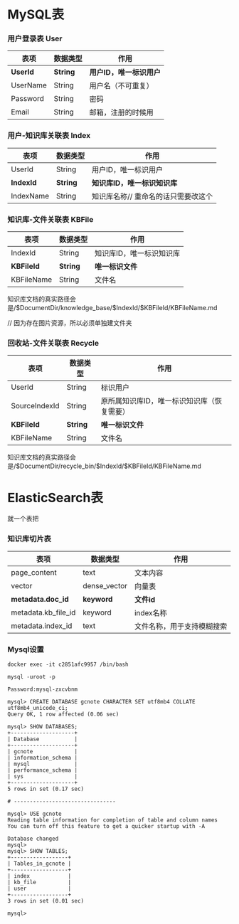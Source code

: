 #  MySQL表



### 用户登录表 User

| 表项         | 数据类型       | 作用              |
|------------|------------|-----------------|
| **UserId** | **String** | **用户ID，唯一标识用户** |
| UserName   | String     | 用户名（不可重复）       |
| Password   | String     | 密码              |
| Email      | String     | 邮箱，注册的时候用       |



### 用户-知识库关联表 Index

| 表项        | 数据类型   | 作用                                |
| ----------- | ---------- | ----------------------------------- |
| UserId      | String     | 用户ID，唯一标识用户                |
| **IndexId** | **String** | **知识库ID，唯一标识知识库**        |
| IndexName   | String     | 知识库名称// 重命名的话只需要改这个 |



### 知识库-文件关联表 KBFile

| 表项           | 数据类型       | 作用            |
|--------------|------------|---------------|
| IndexId      | String     | 知识库ID，唯一标识知识库 |
| **KBFileId** | **String** | **唯一标识文件**    |
| KBFileName   | String     | 文件名           |

知识库文档的真实路径会是/\$DocumentDir/knowledge_base/\$IndexId/\$KBFileId/KBFileName.md

// 因为存在图片资源，所以必须单独建文件夹



### 回收站-文件关联表 Recycle

| 表项          | 数据类型   | 作用                                       |
| ------------- | ---------- | ------------------------------------------ |
| UserId        | String     | 标识用户                                   |
| SourceIndexId | String     | 原所属知识库ID，唯一标识知识库（恢复需要） |
| **KBFileId**  | **String** | **唯一标识文件**                           |
| KBFileName    | String     | 文件名                                     |

知识库文档的真实路径会是/\$DocumentDir/recycle_bin/\$IndexId/\$KBFileId/KBFileName.md


# ElasticSearch表

就一个表把

### 知识库切片表

| 表项                | 数据类型     | 作用                       |
| ------------------- | ------------ | -------------------------- |
| page_content        | text         | 文本内容                   |
| vector              | dense_vector | 向量表                     |
| **metadata.doc_id** | **keyword**  | **文件id**                 |
| metadata.kb_file_id | keyword      | index名称                  |
| metadata.index_id   | text         | 文件名称，用于支持模糊搜索 |



### Mysql设置

```shell
docker exec -it c2851afc9957 /bin/bash

mysql -uroot -p

Password:mysql-zxcvbnm

mysql> CREATE DATABASE gcnote CHARACTER SET utf8mb4 COLLATE utf8mb4_unicode_ci;
Query OK, 1 row affected (0.06 sec)

mysql> SHOW DATABASES;
+--------------------+
| Database           |
+--------------------+
| gcnote             |
| information_schema |
| mysql              |
| performance_schema |
| sys                |
+--------------------+
5 rows in set (0.17 sec)

# --------------------------------

mysql> USE gcnote
Reading table information for completion of table and column names
You can turn off this feature to get a quicker startup with -A

Database changed
mysql>
mysql> SHOW TABLES;
+------------------+
| Tables_in_gcnote |
+------------------+
| index            |
| kb_file          |
| user             |
+------------------+
3 rows in set (0.01 sec)

mysql>
```